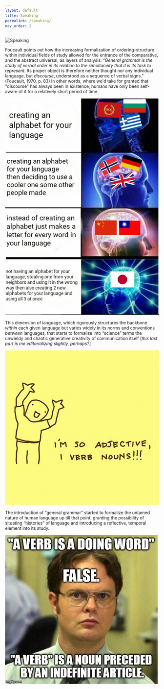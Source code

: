 ```yaml
---
layout: default
title: Speaking
permalink: /speaking/
nav_order: 2
---
```


![Speaking](toot_speaking_graphic.png)

Foucault points out how the increasing formalization of ordering-structure within individual fields of study allowed for the entrance of the comparative, and the abstract universal, as layers of analysis: “*General grammar is the study of verbal order in its relation to the simultaneity that it is its task to represent*. Its proper object is therefore neither thought nor any individual language, but *discourse*, understood as a sequence of verbal signs.” (Foucault, 1970, p. 83) In other words, where we'd take for granted that "discourse" has always been in existence, humans have only been self-aware of it for a relatively short period of time.

![option 1](../memes/languagesmeme.jpg)

This dimension of language, which rigorously structures the backbone *within* each given language but varies widely in its norms and conventions *between* languages, that starts to formalize into “science” terms the unwieldy and chaotic generative creativity of communication itself [*this last part is me editorializing slightly, perhaps?*]

![option 2](../memes/grammarmeme.jpg)

The introduction of “general grammar” started to formalize the untamed nature of human language up till that point, granting the possibility of situating “histories” of language and introducing a reflective, temporal element into its study.

![option 3](../memes/verbmeme.jpg)